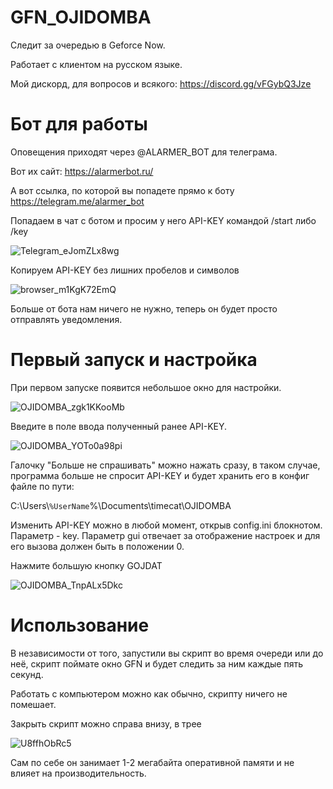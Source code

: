 # GFN_OJIDOMBA

Следит за очередью в Geforce Now.

Работает с клиентом на русском языке.

Мой дискорд, для вопросов и всякого: https://discord.gg/vFGybQ3Jze

# Бот для работы

Оповещения приходят через @ALARMER_BOT для телеграма. 

Вот их сайт: https://alarmerbot.ru/

А вот ссылка, по которой вы попадете прямо к боту https://telegram.me/alarmer_bot

Попадаем в чат с ботом и просим у него API-KEY командой /start либо /key

![Telegram_eJomZLx8wg](https://user-images.githubusercontent.com/58136226/140643142-abf53d24-afe7-4426-bbb3-a1cac3ab8177.png)

Копируем API-KEY без лишних пробелов и символов

![browser_m1KgK72EmQ](https://user-images.githubusercontent.com/58136226/140643161-9bd0883f-aca0-4b89-9222-4c464f8d88fc.png)

Больше от бота нам ничего не нужно, теперь он будет просто отправлять уведомления.

# Первый запуск и настройка

При первом запуске появится небольшое окно для настройки. 

![OJIDOMBA_zgk1KKooMb](https://user-images.githubusercontent.com/58136226/140643467-45362bd5-362c-49ee-8ce3-42c260d02105.png)


Введите в поле ввода полученный ранее API-KEY. 

![OJIDOMBA_YOTo0a98pi](https://user-images.githubusercontent.com/58136226/140643483-1dac9cca-9979-42f7-9423-dd1325587d3a.png)


Галочку "Больше не спрашивать" можно нажать сразу, в таком случае, программа больше не спросит API-KEY и будет хранить его в конфиг файле по пути: 

C:\Users\\`%UserName`%\Documents\timecat\OJIDOMBA

Изменить API-KEY можно в любой момент, открыв config.ini блокнотом. Параметр - key. Параметр gui отвечает за отображение настроек и для его вызова должен быть в положении 0.

Нажмите большую кнопку GOJDAT

![OJIDOMBA_TnpALx5Dkc](https://user-images.githubusercontent.com/58136226/140643502-d68635b5-1725-4c1b-a8c0-42f44624b57c.png)


# Использование

В независимости от того, запустили вы скрипт во время очереди или до неё, скрипт поймате окно GFN и будет следить за ним каждые пять секунд. 

Работать с компьютером можно как обычно, скрипту ничего не помешает.

Закрыть скрипт можно справа внизу, в трее

![U8ffhObRc5](https://user-images.githubusercontent.com/58136226/140643417-1f4423e9-4fe3-439d-836a-9b20515249fa.png)

Сам по себе он занимает 1-2 мегабайта оперативной памяти и не влияет на производительность.

